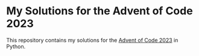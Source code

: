 # My Solutions for the Advent of Code 2023

This repository contains my solutions for the [Advent of Code 2023](https://adventofcode.com/2023) in Python.
